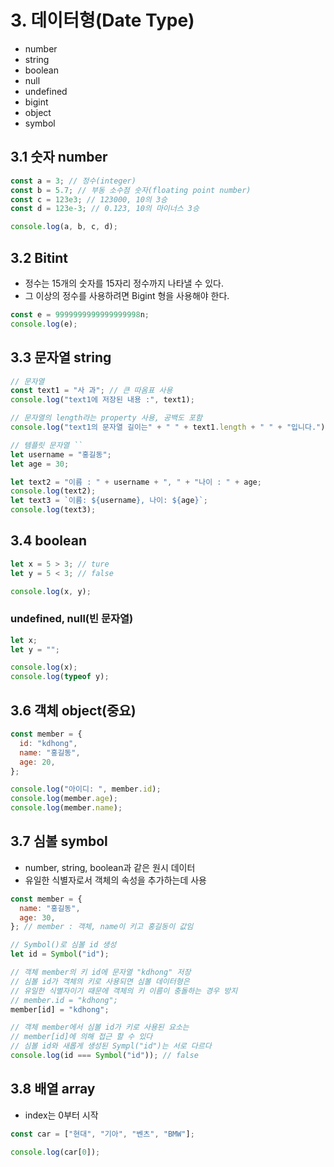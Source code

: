 # 3. 데이터형(Date Type)

- number
- string
- boolean
- null
- undefined
- bigint
- object
- symbol

## 3.1 숫자 number

```js
const a = 3; // 정수(integer)
const b = 5.7; // 부동 소수점 숫자(floating point number)
const c = 123e3; // 123000, 10의 3승
const d = 123e-3; // 0.123, 10의 마이너스 3승

console.log(a, b, c, d);
```

## 3.2 Bitint

- 정수는 15개의 숫자를 15자리 정수까지 나타낼 수 있다.
- 그 이상의 정수를 사용하려면 Bigint 형을 사용해야 한다.

```js
const e = 9999999999999999998n;
console.log(e);
```

## 3.3 문자열 string

```js
// 문자열
const text1 = "사 과"; // 큰 따옴표 사용
console.log("text1에 저장된 내용 :", text1);

// 문자열의 length라는 property 사용, 공백도 포함
console.log("text1의 문자열 길이는" + " " + text1.length + " " + "입니다.");

// 템플릿 문자열 ``
let username = "홍길동";
let age = 30;

let text2 = "이름 : " + username + ", " + "나이 : " + age;
console.log(text2);
let text3 = `이름: ${username}, 나이: ${age}`;
console.log(text3);
```

## 3.4 boolean

```js
let x = 5 > 3; // ture
let y = 5 < 3; // false

console.log(x, y);
```

### undefined, null(빈 문자열)

```js
let x;
let y = "";

console.log(x);
console.log(typeof y);
```

## 3.6 객체 object(중요)

```js
const member = {
  id: "kdhong",
  name: "홍길동",
  age: 20,
};

console.log("아이디: ", member.id);
console.log(member.age);
console.log(member.name);
```

## 3.7 심볼 symbol

- number, string, boolean과 같은 원시 데이터
- 유일한 식별자로서 객체의 속성을 추가하는데 사용

```js
const member = {
  name: "홍길동",
  age: 30,
}; // member : 객체, name이 키고 홍길동이 값임

// Symbol()로 심볼 id 생성
let id = Symbol("id");

// 객체 member의 키 id에 문자열 "kdhong" 저장
// 심볼 id가 객체의 키로 사용되면 심볼 데이터형은
// 유일한 식별자이기 때문에 객체의 키 이름이 충돌하는 경우 방지
// member.id = "kdhong";
member[id] = "kdhong";

// 객체 member에서 심볼 id가 키로 사용된 요소는
// member[id]에 의해 접근 할 수 있다
// 심볼 id와 새롭게 생성된 Sympl("id")는 서로 다르다
console.log(id === Symbol("id")); // false
```

## 3.8 배열 array

- index는 0부터 시작

```js
const car = ["현대", "기아", "벤츠", "BMW"];

console.log(car[0]);
```
